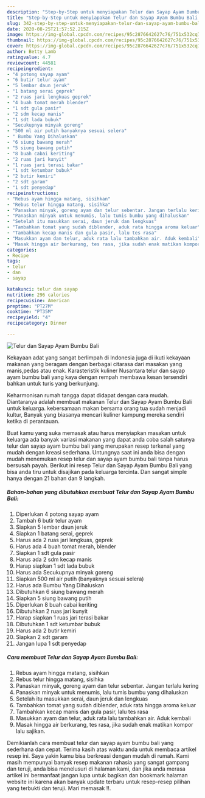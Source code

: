 ```yaml
---
description: "Step-by-Step untuk menyiapakan Telur dan Sayap Ayam Bumbu Bali terupdate"
title: "Step-by-Step untuk menyiapakan Telur dan Sayap Ayam Bumbu Bali terupdate"
slug: 342-step-by-step-untuk-menyiapakan-telur-dan-sayap-ayam-bumbu-bali-terupdate
date: 2020-08-25T21:57:52.215Z
image: https://img-global.cpcdn.com/recipes/95c2876642627c76/751x532cq70/telur-dan-sayap-ayam-bumbu-bali-foto-resep-utama.jpg
thumbnail: https://img-global.cpcdn.com/recipes/95c2876642627c76/751x532cq70/telur-dan-sayap-ayam-bumbu-bali-foto-resep-utama.jpg
cover: https://img-global.cpcdn.com/recipes/95c2876642627c76/751x532cq70/telur-dan-sayap-ayam-bumbu-bali-foto-resep-utama.jpg
author: Betty Lamb
ratingvalue: 4.7
reviewcount: 44581
recipeingredient:
- "4 potong sayap ayam"
- "6 butir telur ayam"
- "5 lembar daun jeruk"
- "1 batang serai geprek"
- "2 ruas jari lengkuas geprek"
- "4 buah tomat merah blender"
- "1 sdt gula pasir"
- "2 sdm kecap manis"
- "1 sdt lada bubuk"
- "Secukupnya minyak goreng"
- "500 ml air putih banyaknya sesuai selera"
- " Bumbu Yang Dihaluskan"
- "6 siung bawang merah"
- "5 siung bawang putih"
- "8 buah cabai keriting"
- "2 ruas jari kunyit"
- "1 ruas jari terasi bakar"
- "1 sdt ketumbar bubuk"
- "2 butir kemiri"
- "2 sdt garam"
- "1 sdt penyedap"
recipeinstructions:
- "Rebus ayam hingga matang, sisihkan"
- "Rebus telur hingga matang, sisihka"
- "Panaskan minyak, goreng ayam dan telur sebentar. Jangan terlalu kering"
- "Panaskan minyak untuk menumis, lalu tumis bumbu yang dihaluskan"
- "Setelah itu masukkan serai, daun jeruk dan lengkuas"
- "Tambahkan tomat yang sudah diblender, aduk rata hingga aroma keluar"
- "Tambahkan kecap manis dan gula pasir, lalu tes rasa"
- "Masukkan ayam dan telur, aduk rata lalu tambahkan air. Aduk kembali"
- "Masak hingga air berkurang, tes rasa, jika sudah enak matikan kompor lalu sajikan."
categories:
- Recipe
tags:
- telur
- dan
- sayap

katakunci: telur dan sayap 
nutrition: 296 calories
recipecuisine: American
preptime: "PT27M"
cooktime: "PT35M"
recipeyield: "4"
recipecategory: Dinner

---
```



![Telur dan Sayap Ayam Bumbu Bali](https://img-global.cpcdn.com/recipes/95c2876642627c76/751x532cq70/telur-dan-sayap-ayam-bumbu-bali-foto-resep-utama.jpg)

Kekayaan adat yang sangat berlimpah di Indonesia juga di ikuti kekayaan makanan yang beragam dengan berbagai citarasa dari masakan yang manis,pedas atau enak. Karasteristik kuliner Nusantara telur dan sayap ayam bumbu bali yang kaya dengan rempah membawa kesan tersendiri bahkan untuk turis yang berkunjung.




Keharmonisan rumah tangga dapat didapat dengan cara mudah. Diantaranya adalah membuat makanan Telur dan Sayap Ayam Bumbu Bali untuk keluarga. kebersamaan makan bersama orang tua sudah menjadi kultur, Banyak yang biasanya mencari kuliner kampung mereka sendiri ketika di perantauan.

Buat kamu yang suka memasak atau harus menyiapkan masakan untuk keluarga ada banyak variasi makanan yang dapat anda coba salah satunya telur dan sayap ayam bumbu bali yang merupakan resep terkenal yang mudah dengan kreasi sederhana. Untungnya saat ini anda bisa dengan mudah menemukan resep telur dan sayap ayam bumbu bali tanpa harus bersusah payah.
Berikut ini resep Telur dan Sayap Ayam Bumbu Bali yang bisa anda tiru untuk disajikan pada keluarga tercinta. Dan sangat simple hanya dengan 21 bahan dan 9 langkah.


<!--inarticleads1-->

##### Bahan-bahan yang dibutuhkan membuat Telur dan Sayap Ayam Bumbu Bali:

1. Diperlukan 4 potong sayap ayam
1. Tambah 6 butir telur ayam
1. Siapkan 5 lembar daun jeruk
1. Siapkan 1 batang serai, geprek
1. Harus ada 2 ruas jari lengkuas, geprek
1. Harus ada 4 buah tomat merah, blender
1. Siapkan 1 sdt gula pasir
1. Harus ada 2 sdm kecap manis
1. Harap siapkan 1 sdt lada bubuk
1. Harus ada Secukupnya minyak goreng
1. Siapkan 500 ml air putih (banyaknya sesuai selera)
1. Harus ada  Bumbu Yang Dihaluskan
1. Dibutuhkan 6 siung bawang merah
1. Siapkan 5 siung bawang putih
1. Diperlukan 8 buah cabai keriting
1. Dibutuhkan 2 ruas jari kunyit
1. Harap siapkan 1 ruas jari terasi bakar
1. Dibutuhkan 1 sdt ketumbar bubuk
1. Harus ada 2 butir kemiri
1. Siapkan 2 sdt garam
1. Jangan lupa 1 sdt penyedap




<!--inarticleads2-->

##### Cara membuat  Telur dan Sayap Ayam Bumbu Bali:

1. Rebus ayam hingga matang, sisihkan
1. Rebus telur hingga matang, sisihka
1. Panaskan minyak, goreng ayam dan telur sebentar. Jangan terlalu kering
1. Panaskan minyak untuk menumis, lalu tumis bumbu yang dihaluskan
1. Setelah itu masukkan serai, daun jeruk dan lengkuas
1. Tambahkan tomat yang sudah diblender, aduk rata hingga aroma keluar
1. Tambahkan kecap manis dan gula pasir, lalu tes rasa
1. Masukkan ayam dan telur, aduk rata lalu tambahkan air. Aduk kembali
1. Masak hingga air berkurang, tes rasa, jika sudah enak matikan kompor lalu sajikan.




Demikianlah cara membuat telur dan sayap ayam bumbu bali yang sederhana dan cepat. Terima kasih atas waktu anda untuk membaca artikel resep ini. Saya yakin kamu bisa berkreasi dengan mudah di rumah. Kami masih mempunyai banyak resep makanan rahasia yang sangat gampang dan teruji, anda bisa menelusuri di halaman kami, dan jika anda merasa artikel ini bermanfaat jangan lupa untuk bagikan dan bookmark halaman website ini karena akan banyak update terbaru untuk resep-resep pilihan yang terbukti dan teruji. Mari memasak !!. 
